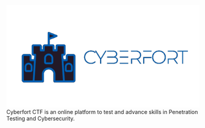 ![Cyberfort CTF](logo.png)
Cyberfort CTF is an online platform to test and advance skills in Penetration Testing and Cybersecurity.
